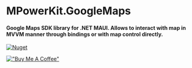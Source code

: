 # MPowerKit.GoogleMaps

#### Google Maps SDK library for .NET MAUI. Allows to interact with map in MVVM manner through bindings or with map control directly.

[![Nuget](https://img.shields.io/nuget/v/MPowerKit.GoogleMaps)](https://www.nuget.org/packages/MPowerKit.GoogleMaps)

[!["Buy Me A Coffee"](https://www.buymeacoffee.com/assets/img/custom_images/orange_img.png)](https://www.buymeacoffee.com/alexdobrynin)